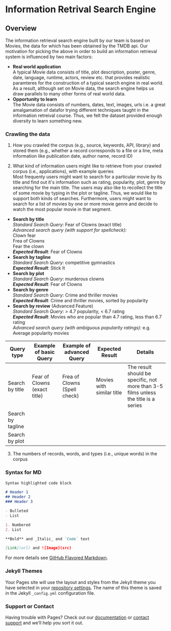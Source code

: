 # Information Retrival Search Engine

## Overview

The information retrieval search engine built by our team is based on Movies, the data for which has been obtained by the TMDB api. Our motivation for picking the above in order to build an information retrieval system is influenced by two main factors: 
- **Real world application**  
A typical Movie data consists of title, plot description, poster, genre, date, language, runtime, actors, review etc. that provides realistic paramteres for the construction of a typical search engine in real world. As a result, although set on Movie data, the search engine helps us draw parallels to many other forms of real world data.
- **Opportunity to learn**  
The Movie data consists of numbers, dates, text, images, urls i.e. a great amalgamation of datafor trying different techniques taught in the information retreival course. Thus, we felt the dataset provided enough diversity to learn something new.


### Crawling the data

1. How you crawled the corpus (e.g., source, keywords, API, library) and stored them (e.g., whether a record corresponds to a file or a line, meta information like publication date, author name, record ID)

2. What kind of information users might like to retrieve from your crawled corpus (i.e., applications), with example queries  
Most frequenty users might want to search for a particular movie by its title and find out it's information such as rating, popularity, plot, genre by searching for the main title. The users may also like to recollect the title of some movie by typing in the plot or tagline. Thus, we would like to support both kinds of searches. Furthermore, users might want to search for a list of movies by one or more movie genre and decide to watch the most popular movie in that segment.
 - **Search by title**  
 _Standard Search Query_: Fear of Clowns  (exact title)    
 _Advanced search query (with support for spellcheck):_   
 Clown fear  
 Frea of Clowns  
 Fear the clown  
 _**Expected Result**_: Fear of Clowns  
 - **Search by tagline**  
 _Standard Search Query_: competitive gymnastics   
 _**Expected Result**_: Stick It  
 - **Search by plot**  
 _Standard Search Query_: murderous clowns   
 _**Expected Result**_: Fear of Clowns   
 - **Search by genre**  
 _Standard Search Query_: Crime and thriller movies  
 _**Expected Result**_: Crime and thriller movies, sorted by popularity  
 - **Search by review** (Advanced Feature)  
 _Standard Search Query_:  > 4.7 popularity, < 6.7 rating  
 _**Expected Result**_: Movies who are popular than 4.7 rating, less than 6.7 rating  
 _Advanced search query (with ambiguous popularity ratings):_ e.g. Average popularity movies  

| Query type        | Example of basic Query       | Example of advanced Query    | Expected Result           | Details                                                                             |
|-------------------|------------------------------|------------------------------|---------------------------|-------------------------------------------------------------------------------------|
| Search by title   | Fear of Clowns (exact title) | Frea of Clowns (Spell check) | Movies with similar title | The result should be specific, not more than 3-5 films unless the title is a series |
| Search by tagline |                              |                              |                           |                                                                                     |
| Search by plot    |                              |                              |                           |                                                                                     |

3. The numbers of records, words, and types (i.e., unique words) in the corpus


### Syntax for MD

```markdown
Syntax highlighted code block

# Header 1
## Header 2
### Header 3

- Bulleted
- List

1. Numbered
2. List

**Bold** and _Italic_ and `Code` text

[Link](url) and ![Image](src)
```

For more details see [GitHub Flavored Markdown](https://guides.github.com/features/mastering-markdown/).

### Jekyll Themes

Your Pages site will use the layout and styles from the Jekyll theme you have selected in your [repository settings](https://github.com/BhavyaLight/information-retrival-search-engine/settings). The name of this theme is saved in the Jekyll `_config.yml` configuration file.

### Support or Contact

Having trouble with Pages? Check out our [documentation](https://help.github.com/categories/github-pages-basics/) or [contact support](https://github.com/contact) and we’ll help you sort it out.
